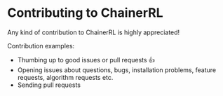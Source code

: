 # Contributing to ChainerRL

Any kind of contribution to ChainerRL is highly appreciated!

Contribution examples:
- Thumbing up to good issues or pull requests :+1:
- Opening issues about questions, bugs, installation problems, feature requests, algorithm requests etc.
- Sending pull requests
